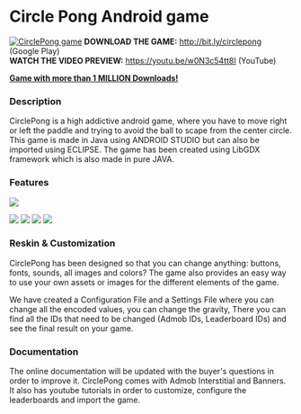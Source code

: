 # Circle Pong Android game
<a href="http://bit.ly/circlepong"><img src="http://i.imgur.com/SDmHzxV.png" title="CirclePong game" /></a>
<strong>DOWNLOAD THE GAME:</strong> <a href="http://bit.ly/circlepong">http://bit.ly/circlepong (Google Play)</a> <br>
<strong>WATCH THE VIDEO PREVIEW:</strong> <a target="_blank" href="https://www.youtube.com/watch?v=w0N3c54tt8I ">https://youtu.be/w0N3c54tt8I (YouTube) </a><br>

<strong><a href="https://play.google.com/store/apps/details?id=com.ados.dairedekal">Game with more than 1 MILLION Downloads! </a></strong>

<h3>Description</h3>
CirclePong is a high addictive android game, where you have to move right or left the paddle and trying to avoid the ball to scape from the center circle.<br>
This game is made in Java using ANDROID STUDIO but can also be imported using ECLIPSE. The game has been created using LibGDX framework which is also made in pure JAVA.

<h3>Features</h3>
<a href="http://goo.gl/GDPOaB"><img src="http://i.imgur.com/DHIKHmX.png" /></a>

<a href="https://youtu.be/LkPgAgx83sM"><img src="https://i.imgur.com/Jg9JayN.png" /></a>
<img src="https://i.imgur.com/u7uixyk.png" />
<img src="https://i.imgur.com/CzSxXR8.png" />
<img src="http://i.imgur.com/yuQOkrI.png" />

<h3>Reskin & Customization</h3>
CirclePong has been designed so that you can change anything: buttons, fonts, sounds, all images and colors? The game also provides an easy way to use your own assets or images for the different elements of the game. <br>

We have created a Configuration File and a Settings File where you can change all the encoded values, you can change the gravity,  There you can find all the IDs that need to be changed (Admob IDs, Leaderboard IDs) and see the final result on your game.

<h3>Documentation</h3>
The online documentation will be updated with the buyer's questions in order to improve it. CirclePong comes with Admob Interstitial and Banners. It also has youtube tutorials in order to customize, configure the leaderboards and import the game. 
